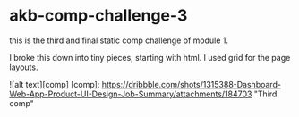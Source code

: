 # akb-comp-challenge-3

this is the third and final static comp challenge of module 1.

I broke this down into tiny pieces, starting with html. I used grid for the page layouts.

![alt text][comp]
[comp]: https://dribbble.com/shots/1315388-Dashboard-Web-App-Product-UI-Design-Job-Summary/attachments/184703 "Third comp"
